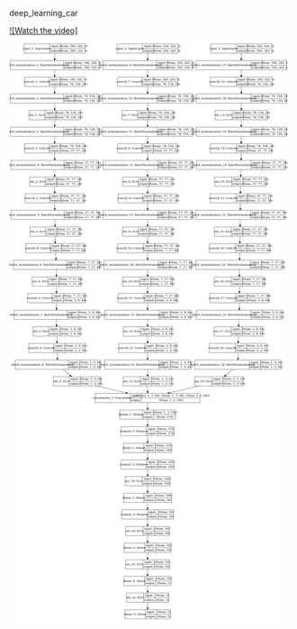 deep_learning_car



[![Watch the video]](https://youtu.be/KL6Aax407FA)


![alt text](https://raw.githubusercontent.com/therobotprogrammer/deep_learning_car/master/Network%20Image.png)
